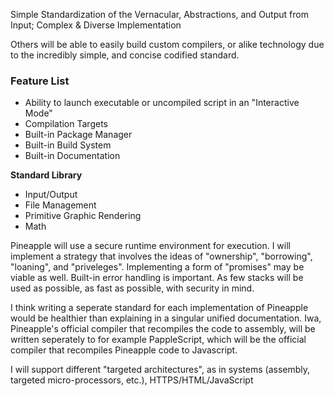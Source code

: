 Simple Standardization of the Vernacular, Abstractions, and Output from Input; Complex & Diverse Implementation

Others will be able to easily build custom compilers, or alike technology due to the incredibly simple, and concise codified standard.

### Feature List

 - Ability to launch executable or uncompiled script in an "Interactive Mode"
 - Compilation Targets
 - Built-in Package Manager
 - Built-in Build System
 - Built-in Documentation
 

**Standard Library**
 - Input/Output
 - File Management
 - Primitive Graphic Rendering
 - Math

Pineapple will use a secure runtime environment for execution. I will implement a strategy that involves the ideas of "ownership", "borrowing", "loaning", and "priveleges". Implementing a form of "promises" may be viable as well.
Built-in error handling is important.
As few stacks will be used as possible, as fast as possible, with security in mind.

I think writing a seperate standard for each implementation of Pineapple would be healthier than explaining in a singular unified documentation. Iwa, Pineapple's official compiler that recompiles the code to assembly, will be written seperately to for example PappleScript, which will be the official compiler that recompiles Pineapple code to Javascript.

I will support different "targeted architectures", as in systems (assembly, targeted micro-processors, etc.), HTTPS/HTML/JavaScript